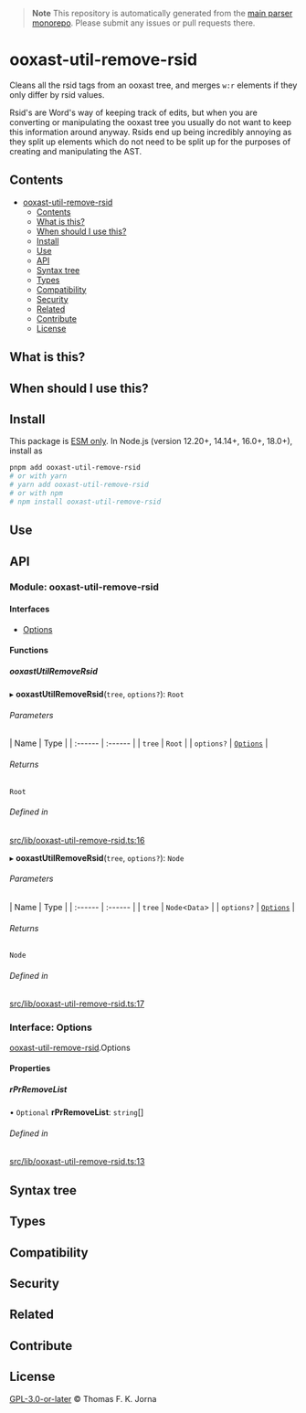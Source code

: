 > **Note**
> This repository is automatically generated from the [main parser monorepo](https://github.com/TrialAndErrorOrg/parsers). Please submit any issues or pull requests there.

# ooxast-util-remove-rsid

Cleans all the rsid tags from an ooxast tree, and merges `w:r` elements if they only differ by rsid values.

Rsid's are Word's way of keeping track of edits, but when you are converting or manipulating the ooxast tree you usually do not want to keep this information around anyway. Rsids end up being incredibly annoying as they split up elements which do not need to be split up for the purposes of creating and manipulating the AST.

## Contents

- [ooxast-util-remove-rsid](#ooxast-util-remove-rsid)
  - [Contents](#contents)
  - [What is this?](#what-is-this)
  - [When should I use this?](#when-should-i-use-this)
  - [Install](#install)
  - [Use](#use)
  - [API](#api)
  - [Syntax tree](#syntax-tree)
  - [Types](#types)
  - [Compatibility](#compatibility)
  - [Security](#security)
  - [Related](#related)
  - [Contribute](#contribute)
  - [License](#license)

## What is this?

## When should I use this?

## Install

This package is [ESM only](https://gist.github.com/sindresorhus/a39789f98801d908bbc7ff3ecc99d99c). In Node.js (version 12.20+, 14.14+, 16.0+, 18.0+), install as

```bash
pnpm add ooxast-util-remove-rsid
# or with yarn
# yarn add ooxast-util-remove-rsid
# or with npm
# npm install ooxast-util-remove-rsid
```

## Use

## API

### Module: ooxast-util-remove-rsid

#### Interfaces

- [Options](.interfaces/ooxast_util_remove_rsid.Options.md)

#### Functions

##### ooxastUtilRemoveRsid

▸ **ooxastUtilRemoveRsid**(`tree`, `options?`): `Root`

###### Parameters

\| Name | Type |
\| :------ | :------ |
\| `tree` | `Root` |
\| `options?` | [`Options`](.interfaces/ooxast_util_remove_rsid.Options.md) |

###### Returns

`Root`

###### Defined in

[src/lib/ooxast-util-remove-rsid.ts:16](https://github.com/TrialAndErrorOrg/parsers/blob/586a0d2/libs/ooxast/ooxast-util-remove-rsid/src/lib/ooxast-util-remove-rsid.ts#L16)

▸ **ooxastUtilRemoveRsid**(`tree`, `options?`): `Node`

###### Parameters

\| Name | Type |
\| :------ | :------ |
\| `tree` | `Node`<`Data`> |
\| `options?` | [`Options`](.interfaces/ooxast_util_remove_rsid.Options.md) |

###### Returns

`Node`

###### Defined in

[src/lib/ooxast-util-remove-rsid.ts:17](https://github.com/TrialAndErrorOrg/parsers/blob/586a0d2/libs/ooxast/ooxast-util-remove-rsid/src/lib/ooxast-util-remove-rsid.ts#L17)

### Interface: Options

[ooxast-util-remove-rsid](.modules).Options

#### Properties

##### rPrRemoveList

• `Optional` **rPrRemoveList**: `string`\[]

###### Defined in

[src/lib/ooxast-util-remove-rsid.ts:13](https://github.com/TrialAndErrorOrg/parsers/blob/586a0d2/libs/ooxast/ooxast-util-remove-rsid/src/lib/ooxast-util-remove-rsid.ts#L13)

## Syntax tree

## Types

## Compatibility

## Security

## Related

## Contribute

## License

[GPL-3.0-or-later](LICENSE) © Thomas F. K. Jorna

[unified]: https://unifiedjs.com
[unifiedgh]: https://github.com/unifiedjs/unified
[xast-from-xml]: https://github.com/syntax-tree/xast-util-from-xml
[rehype]: https://github.com/rehypejs/rehype
[rejour]: https://github.com/TrialAndErrorOrg/parsers/tree/main/libs/rejour
[rejour-parse]: https://github.com/TrialAndErrorOrg/parsers/tree/main/libs/rejour/rejour-parse
[rejour-stringify]: https://github.com/TrialAndErrorOrg/parsers/tree/main/libs/rejour/rejour-stringify
[rejour-move-abstract]: https://github.com/TrialAndErrorOrg/parsers/tree/main/libs/rejour/rejour-move-abstract
[rejour-meta]: https://github.com/TrialAndErrorOrg/parsers/tree/main/libs/rejour/rejour-meta
[rejour-relatex]: https://github.com/TrialAndErrorOrg/parsers/tree/main/libs/rejour/rejour-relatex
[relatex]: https://github.com/TrialAndErrorOrg/parsers/tree/main/libs/relatex
[ooxast-util-to-jast]: https://github.com/TrialAndErrorOrg/parsers/tree/main/libs/relatex/ooxast-util-to-jast
[jast]: https://github.com/TrialAndErrorOrg/parsers/tree/main/libs/rejour/jast
[jast-util-to-texast]: https://github.com/TrialAndErrorOrg/parsers/tree/main/libs/rejour/jast-util-to-texast
[jastscript]: https://github.com/TrialAndErrorOrg/parsers/tree/main/libs/rejour/jastscript
[texast]: https://github.com/TrialAndErrorOrg/parsers/tree/main/libs/relatex/texast
[texast-util-to-latex]: https://github.com/TrialAndErrorOrg/parsers/tree/main/libs/relatex/texast-util-to-latex
[hast]: https://github.com/syntax-tree/hast
[xast]: https://github.com/syntax-tree/xast
[mdast]: https://github.com/syntax-tree/mdast
[mdast-markdown]: https://github.com/syntax-tree/mdast-util-to-markdown
[latex-utensils]: https://github.com/tamuratak/latex-utensils
[latexjs]: https://github.com/latexjs/latexjs
[reoff]: https://github.com/TrialAndErrorOrg/parsers/tree/main/libs/reoff
[reoff-parse]: https://github.com/TrialAndErrorOrg/parsers/tree/main/libs/reoff/reoff-parse
[reoff-rejour]: https://github.com/TrialAndErrorOrg/parsers/tree/main/libs/reoff/reoff-rejour
[ooxast]: https://github.com/TrialAndErrorOrg/parsers/tree/main/libs/ooxast/ooxast
[ooxast]: https://github.com/TrialAndErrorOrg/parsers/tree/main/libs/ooxast/ooxast-util-to-jast
